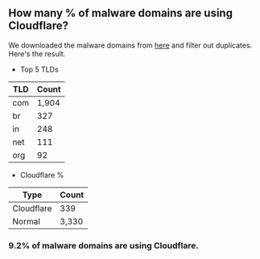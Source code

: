 ## How many % of malware domains are using Cloudflare?


We downloaded the malware domains from [here](https://urlhaus.abuse.ch) and filter out duplicates.
Here's the result.


[//]: # (start replacement)


- Top 5 TLDs

| TLD | Count |
| --- | --- |
| com | 1,904 |
| br | 327 |
| in | 248 |
| net | 111 |
| org | 92 |


- Cloudflare %

| Type | Count |
| --- | --- |
| Cloudflare | 339 |
| Normal | 3,330 |


### 9.2% of malware domains are using Cloudflare.